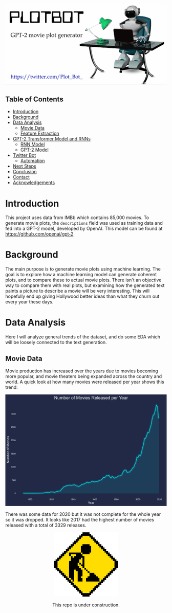<div align="center">
    <img src="images/plotbot.gif" width="900" height="auto"/>
</div>

## Table of Contents

* [Introduction](#introduction)
* [Background](#background)
* [Data Analysis](#data-analysis)
  * [Movie Data](#movie-data)
  * [Feature Extraction](#feature-extraction)
* [GPT-2 Transformer Model and RNNs](#gpt-2-transformer-model-and-rnns)
  * [RNN Model](#rnn-model)
  * [GPT-2 Model](#gpt-2-model)
* [Twitter Bot](#twitter-bot)
  * [Automation](#automation)
* [Next Steps](#next-steps)
* [Conclusion](#conclusion)
* [Contact](#contact)
* [Acknowledgements](#acknowledgements)

# Introduction
This project uses data from IMBb which contains 85,000 movies. To generate movie plots, the `descriptions` field was used as training data and fed into a GPT-2 model, developed by OpenAI. This model can be found at https://github.com/openai/gpt-2

# Background
The main purpose is to generate movie plots using machine learning. The goal is to explore how a machine learning model can generate coherent plots, and to compare these to actual movie plots. There isn't an objective way to compare them with real plots, but examining how the generated text paints a picture to describe a movie will be very interesting. This will hopefully end up giving Hollywood better ideas than what they churn out every year these days.

# Data Analysis
Here I will analyze general trends of the dataset, and do some EDA which will be loosely connected to the text generation.

## Movie Data
Movie production has increased over the years due to movies becoming more popular, and movie theaters being expanded across the country and world. A quick look at how many movies were released per year shows this trend:

<div align="center">
    <img src="images/movie_counts_year.png" width="700" height="auto"/>
</div>

There was some data for 2020 but it was not complete for the whole year so it was dropped. It looks like 2017 had the highest number of movies released with a total of 3329 releases.

<div align="center">
    <img src="images/under_construction.gif" width="200" height="auto"/>
    <p>This repo is under construction.</p>
</div>